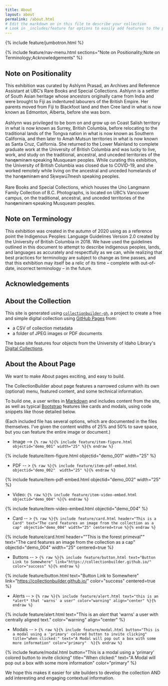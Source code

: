 ```yaml
---
title: About
layout: about
permalink: /about.html
# Edit the markdown on in this file to describe your collection
# Look in _includes/feature for options to easily add features to the page
---
```


{% include feature/jumbotron.html %}

{% include feature/nav-menu.html sections="Note on Positionality;Note on Terminology;Acknowledgements" %}

## Note on Positionality

This exhibition was curated by Ashlynn Prasad, an Archives and Reference Assistant at UBC’s Rare Books and Special Collections. Ashlynn is a settler of South Asian heritage whose ancestors originally came from India and were brought to Fiji as indentured labourers of the British Empire. Her parents moved from Fiji to Blackfoot land and then Cree land in what is now known as Edmonton, Alberta, before she was born. <br><br>
Ashlynn was privileged to be born on and grow up on Coast Salish territory in what is now known as Surrey, British Columbia, before relocating to the traditional lands of the Tongva nation in what is now known as Southern California, and then later to Amah Mutsun territories in what is now known as Santa Cruz, California.  She returned to the Lower Mainland to complete graduate work at the University of British Columbia and was lucky to live, work, and study on the traditional, ancestral, and unceded territories of the hən̓q̓əmin̓əm̓ speaking Musqueam peoples. While curating this exhibition, the University of British Columbia was closed due to COVID-19, and she worked remotely while living on the ancestral and unceded homelands of the hən̓q̓əmin̓əm̓ and Sḵwx̱wú7mesh speaking peoples. <br><br>
Rare Books and Special Collections, which houses the Uno Langmann Family Collection of B.C. Photographs, is located on UBC’s Vancouver campus, on the traditional, ancestral, and unceded territories of the hən̓q̓əmin̓əm̓ speaking Musqueam peoples.

## Note on Terminology

This exhibition was created in the autumn of 2020 using as a reference point the Indigenous Peoples: Language Guidelines Version 2.0 created by the University of British Columbia in 2018.  We have used the guidelines outlined in this document to attempt to describe indigenous peoples, lands, and languages as accurately and respectfully as we can, while realizing that best practices for terminology are subject to change as time passes, and that this exhibition may itself be a relic of its time – complete with out-of-date, incorrect terminology – in the future.

## Acknowledgements

## About the Collection

This site is generated using [`collectionbuilder-gh`](https://collectionbuilding.github.io/gh/), a project to create a free and simple digital collection using [GitHub Pages](https://pages.github.com/) from: 

- a CSV of collection metadata
- a folder of JPEG images or PDF documents

The base site features four objects from the University of Idaho Library's [Digital Collections](https://www.lib.uidaho.edu/digital). 

## About the About Page

We want to make About pages exciting, and easy to build. 

The CollectionBuilder about page features a narrowed column with its own (optional) menu, featured content, and some technical information. 

To build one, a user writes in [Markdown](https://guides.github.com/features/mastering-markdown/) and includes  content from the site, as well as typical [Bootstrap](https://getbootstrap.com/) features like cards and modals, using code snippets like those detailed below. 

(Each included file has several options, which are documented in the files themselves. I've given the content widths of 25% and 50% to save space, but you can feature the entire image or document.) 

- Image --> `{% raw %}{% include feature/item-figure.html objectid="demo_001" width="25" %}{% endraw %}`

{% include feature/item-figure.html objectid="demo_001" width="25" %}

- PDF -- > `{% raw %}{% include feature/item-pdf-embed.html objectid="demo_002"  width="25" %}{% endraw %}`

{% include feature/item-pdf-embed.html objectid="demo_002" width="25" %}

- Video: `{% raw %}{% include feature/item-video-embed.html objectid="demo_004" %}{% endraw %}`

{% include feature/item-video-embed.html objectid="demo_004" %}

- Card -- > `{% raw %}{% include feature/card.html header="This is a Card" text="The card features an image from the collection as a cap" objectid="demo_004" width="25" centered=true %}{% endraw %}`

{% include feature/card.html header=""This is the forest primeval"" text="The card features an image from the collection as a cap" objectid="demo_004" width="25" centered=true %}

- Buttons -- > `{% raw %}{% include feature/button.html text="Button Link to Somewhere" link="https://collectionbuilder.github.io/" color="success" %}{% endraw %}`

{% include feature/button.html text="Button Link to Somewhere" link="https://collectionbuilder.github.io/" color="success" centered=true %}
  
- Alerts -- > `{% raw %}{% include feature/alert.html text="this is an *alert* that 'warns' a user" color="warning" align="center" %}{% endraw %}`

{% include feature/alert.html text="This is an *alert* that 'warns' a user with centrally aligned text." color="warning" align="center"  %}

- Modals -- > `{% raw %}{% include feature/modal.html button="This is a modal using a 'primary' colored button to invite clicking" title="when clicked:" text="A Modal will pop out a box with some more information" color="primary"  %}{% endraw %}`

{% include feature/modal.html button="This is a modal using a 'primary' colored button to invite clicking" title="When clicked:" text="A Modal will pop out a box with some more information" color="primary"  %}

We hope this makes it easier for site builders to develop the collection AND add interesting and engaging contextual information.  
